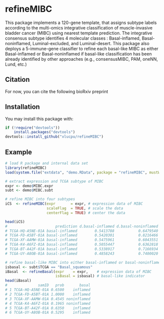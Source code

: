 # refineMIBC

<!-- badges: start -->
<!-- badges: end -->

This package implements a 120-gene template, that assigns subtype labels according to the multi-omics integrative classification of muscle-invasive bladder cancer (MIBC) using nearest template prediction. The integrative consensus subtype identifies 4 molecular classes : Basal-inflamed, Basal-noninflamed, Luminal-excluded, and Luminal-desert. This package also deploys a 5-immune-gene classifier to refine each basal-like MIBC as either Basal-inflamed or Basal-noninflamed if basal-like classification has been already identified by other approaches (e.g., consensusMIBC, PAM, oneNN, Lund, etc.)

## Citation

For now, you can cite the following bioRxiv preprint

## Installation

You may install this package with:

``` r
if (!require("devtools")) 
    install.packages("devtools")
devtools::install_github("xlucpu/refineMIBC")
```

## Example

``` r
# load R package and internal data set
library(refineMIBC)
load(system.file("extdata", "demo.RData", package = "refineMIBC", mustWork = TRUE)) # load example data

# extract expression and TCGA subtype of MIBC
expr <- demo$MIBC.expr
subt <- demo$MIBC.subt

# refine MIBC into four subtypes
iCS  <- refineMIBC(expr       = expr, # expression data of MIBC
                   scaleFlag  = TRUE, # scale the data
                   centerFlag = TRUE) # center the data

head(iCS)
#                      prediction d.basal-inflamed d.basal-noninflamed d.luminal-desert d.luminal-excluded    p.value         FDR
# TCGA-HQ-A5NE-01A basal-inflamed        0.5413788           0.6479540        0.6007494          0.6973374 0.02797203 0.032200358
# TCGA-FD-A5BT-01A basal-inflamed        0.5420301           0.8216466        0.8498781          0.6313805 0.00100000 0.001455882
# TCGA-XF-AAMW-01A basal-inflamed        0.5475961           0.6043551        0.7397574          0.8120306 0.00100000 0.001455882
# TCGA-K4-A6FZ-01A basal-inflamed        0.5055447           0.6362818        0.5627713          0.8083026 0.00100000 0.001455882
# TCGA-BT-A42F-01A basal-inflamed        0.5338917           0.7166934        0.8419884          0.8426489 0.00100000 0.001455882
# TCGA-UY-A8OB-01A basal-inflamed        0.4858243           0.7400020        0.8302346          0.8539241 0.00100000 0.001455882

# refine basal-like MIBC into either basal-inflamed or basal-noninflamed
isbasal <- subt$TCGA == "Basal_squamous"
iBasal  <- refineBasal(expr    = expr,    # expression data of MIBC
                       isBasal = isbasal) # basal-like indicator
head(iBasal)
#              samID   prob       basal
# 1 TCGA-HQ-A5NE-01A 0.6500    inflamed
# 2 TCGA-FD-A5BT-01A 1.0000    inflamed
# 3 TCGA-XF-AAMW-01A 0.4545 noninflamed
# 4 TCGA-K4-A6FZ-01A 0.1965 noninflamed
# 5 TCGA-BT-A42F-01A 0.6350    inflamed
# 6 TCGA-UY-A8OB-01A 0.5295    inflamed
```
